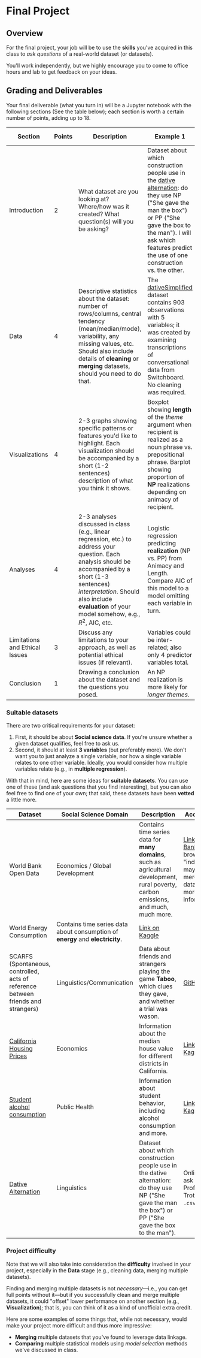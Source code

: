 # Final Project

## Overview

For the final project, your job will be to use the **skills** you've acquired in this class to *ask questions* of a real-world dataset (or datasets).

You'll work independently, but we highly encourage you to come to office hours and lab to get feedback on your ideas.

## Grading and Deliverables

Your final deliverable (what you turn in) will be a Jupyter notebook with the following sections (See the table below); each section is worth a certain number of points, adding up to 18.


| Section | Points | Description | Example 1| Example 2 |
| --------------- | ---- | ---------- | -------- | ------- |
| Introduction |  2 | What dataset are you looking at? Where/how was it created? What question(s) will you be asking? | Dataset about which construction people use in the [dative alternation](http://www.glottopedia.org/index.php/Dative_alternation): do they use NP ("She gave the man the box") or PP ("She gave the box to the man"). I will ask which features predict the use of one construction vs. the other. | |
| Data |  4|  Descriptive statistics about the dataset: number of rows/columns, central tendency (mean/median/mode), variability, any missing values, etc. Should also include details of **cleaning** or **merging** datasets, should you need to do that. | The [dativeSimplified](https://rdrr.io/cran/languageR/man/dativeSimplified.html) dataset contains 903 observations with 5 variables; it was created by examining transcriptions of conversational data from Switchboard. No cleaning was required. | |
| Visualizations | 4 |2-3 graphs showing specific patterns or features you'd like to highlight. Each visualization should be accompanied by a short (1-2 sentences) description of what you think it shows. | Boxplot showing **length** of the *theme* argument when recipient is realized as a noun phrase vs. prepositional phrase. Barplot showing proportion of **NP** realizations depending on animacy of recipient. | | 
| Analyses |  4| 2-3 analyses discussed in class (e.g., linear regression, etc.) to address your question. Each analysis should be accompanied by a short (1-3 sentences) *interpretation*. Should also include **evaluation** of your model somehow, e.g., $R^2$, AIC, etc. | Logistic regression predicting **realization** (NP vs. PP) from Animacy and Length. Compare AIC of this model to a model omitting each variable in turn. | |
| Limitations and Ethical Issues| 3 | Discuss any limitations to your approach, as well as potential ethical issues (if relevant). | Variables could be inter-related; also only 4 predictor variables total. |  |
| Conclusion |  1 | Drawing a conclusion about the dataset and the questions you posed. | An NP realization is more likely for *longer themes*.| |


### Suitable datasets

There are two critical requirements for your dataset:

1. First, it should be about **Social science data**. If you're unsure whether a given dataset qualifies, feel free to ask us.  
2. Second, it should at least **3 variables** (but preferably more). We don't want you to just analyze a single variable, nor how a single variable relates to one other variable. Ideally, you would consider how multiple variables relate (e.g., in **multiple regression**). 

With that in mind, here are some ideas for **suitable datasets**. You can use one of these (and ask questions that you find interesting), but you can also feel free to find one of your own; that said, these datasets have been **vetted** a little more.

| Dataset | Social Science Domain | Description | Accessing |
| ------ | ---- | ---------- | ------- |
| World Bank Open Data | Economics / Global Development | Contains time series data for **many domains**, such as agricultural development, rural poverty, carbon emissions, and much, much more. | [Link to Data Bank](https://data.worldbank.org/); can browse by "indicator"; may require merging datasets for more information. |
| World Energy Consumption | Contains time series data about consumption of **energy** and **electricity**. | [Link on Kaggle](https://www.kaggle.com/datasets/pralabhpoudel/world-energy-consumption) |
| SCARFS (Spontaneous, controlled, acts of reference between friends and strangers) | Linguistics/Communication | Data about friends and strangers playing the game **Taboo**, which clues they gave, and whether a trial was wason. | [GitHub Link](https://github.com/seantrott/scarfs) |
| [California Housing Prices](https://www.kaggle.com/datasets/camnugent/california-housing-prices) | Economics | Information about the median house value for different districts in California. | [Link on Kaggle](https://www.kaggle.com/datasets/camnugent/california-housing-prices). |
| [Student alcohol consumption](https://www.kaggle.com/datasets/uciml/student-alcohol-consumption?select=student-por.csv) | Public Health | Information about student behavior, including alcohol consumption and more. |  [Link on Kaggle](https://www.kaggle.com/datasets/uciml/student-alcohol-consumption?select=student-por.csv). |
| [Dative Alternation](https://rdrr.io/cran/languageR/man/dative.html) | Linguistics | Dataset about which construction people use in the dative alternation: do they use NP ("She gave the man the box") or PP ("She gave the box to the man"). | Online, or ask Professor Trott for `.csv` file |



### Project difficulty
Note that we will also take into consideration the **difficulty** involved in your project, especially in the **Data** stage (e.g., cleaning data, merging multiple datasets). 

Finding and merging multiple datasets is not *necessary*––i.e., you can get full points without it––but if you successfully clean and merge multiple datasets, it could "offset" lower performance on another section (e.g., **Visualization**); that is, you can think of it as a kind of unofficial extra credit.

Here are some examples of some things that, while not necessary, would make your project more difficult and thus more impressive:

- **Merging** multiple datasets that you've found to leverage data linkage.  
- **Comparing** multiple statistical models using *model selection* methods we've discussed in class. 

